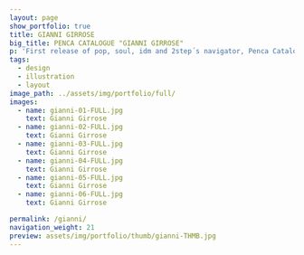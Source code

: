 ```yaml
---
layout: page
show_portfolio: true
title: GIANNI GIRROSE
big_title: PENCA CATALOGUE "GIANNI GIRROSE"
p: 'First release of pop, soul, idm and 2step´s navigator, Penca Catalogue. The storyline: the perfection of pop. The main topic: Kate Moss. Yes, it´s her, Always her.'
tags:
  - design
  - illustration
  - layout
image_path: ../assets/img/portfolio/full/
images:
  - name: gianni-01-FULL.jpg
    text: Gianni Girrose
  - name: gianni-02-FULL.jpg
    text: Gianni Girrose
  - name: gianni-03-FULL.jpg
    text: Gianni Girrose
  - name: gianni-04-FULL.jpg
    text: Gianni Girrose
  - name: gianni-05-FULL.jpg
    text: Gianni Girrose
  - name: gianni-06-FULL.jpg
    text: Gianni Girrose

permalink: /gianni/
navigation_weight: 21
preview: assets/img/portfolio/thumb/gianni-THMB.jpg
---
```

